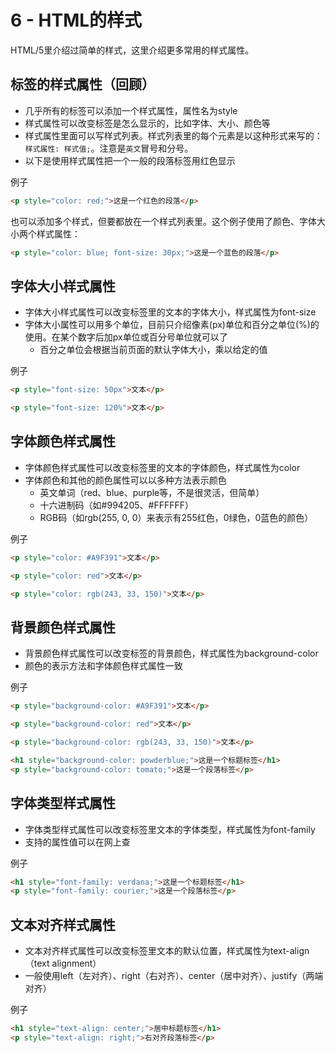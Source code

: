# 6 - HTML的样式

HTML/5里介绍过简单的样式，这里介绍更多常用的样式属性。

## 标签的样式属性（回顾）
- 几乎所有的标签可以添加一个样式属性，属性名为style
- 样式属性可以改变标签是怎么显示的，比如字体、大小、颜色等
- 样式属性里面可以写样式列表。样式列表里的每个元素是以这种形式来写的：`样式属性: 样式值;`。注意是`英文`冒号和分号。
- 以下是使用样式属性把一个一般的段落标签用红色显示

例子
```html
<p style="color: red;">这是一个红色的段落</p>
```

也可以添加多个样式，但要都放在一个样式列表里。这个例子使用了颜色、字体大小两个样式属性：
```html
<p style="color: blue; font-size: 30px;">这是一个蓝色的段落</p>
```

## 字体大小样式属性
- 字体大小样式属性可以改变标签里的文本的字体大小，样式属性为font-size
- 字体大小属性可以用多个单位，目前只介绍像素(px)单位和百分之单位(%)的使用。在某个数字后加px单位或百分号单位就可以了
  - 百分之单位会根据当前页面的默认字体大小，乘以给定的值

例子
```html
<p style="font-size: 50px">文本</p>
```

```html
<p style="font-size: 120%">文本</p>
```

## 字体颜色样式属性
- 字体颜色样式属性可以改变标签里的文本的字体颜色，样式属性为color
- 字体颜色和其他的颜色属性可以以多种方法表示颜色
  - 英文单词（red、blue、purple等，不是很灵活，但简单）
  - 十六进制码（如#994205、#FFFFFF）
  - RGB码（如rgb(255, 0, 0）来表示有255红色，0绿色，0蓝色的颜色）

例子
```html
<p style="color: #A9F391">文本</p>
```

```html
<p style="color: red">文本</p>
```

```html
<p style="color: rgb(243, 33, 150)">文本</p>
```

## 背景颜色样式属性
- 背景颜色样式属性可以改变标签的背景颜色，样式属性为background-color
- 颜色的表示方法和字体颜色样式属性一致

例子
```html
<p style="background-color: #A9F391">文本</p>
```

```html
<p style="background-color: red">文本</p>
```

```html
<p style="background-color: rgb(243, 33, 150)">文本</p>
```

```html
<h1 style="background-color: powderblue;">这是一个标题标签</h1>
<p style="background-color: tomato;">这是一个段落标签</p>
```

## 字体类型样式属性
- 字体类型样式属性可以改变标签里文本的字体类型，样式属性为font-family
- 支持的属性值可以在网上查

例子
```html
<h1 style="font-family: verdana;">这是一个标题标签</h1>
<p style="font-family: courier;">这是一个段落标签</p>
```

## 文本对齐样式属性
- 文本对齐样式属性可以改变标签里文本的默认位置，样式属性为text-align（text alignment）
- 一般使用left（左对齐）、right（右对齐）、center（居中对齐）、justify（两端对齐）

例子
```html
<h1 style="text-align: center;">居中标题标签</h1>
<p style="text-align: right;">右对齐段落标签</p>
```